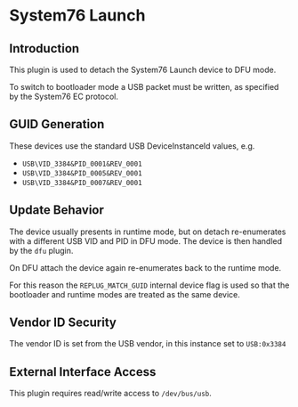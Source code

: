 # System76 Launch

## Introduction

This plugin is used to detach the System76 Launch device to DFU mode.

To switch to bootloader mode a USB packet must be written, as specified by the
System76 EC protocol.

## GUID Generation

These devices use the standard USB DeviceInstanceId values, e.g.

* `USB\VID_3384&PID_0001&REV_0001`
* `USB\VID_3384&PID_0005&REV_0001`
* `USB\VID_3384&PID_0007&REV_0001`

## Update Behavior

The device usually presents in runtime mode, but on detach re-enumerates with a
different USB VID and PID in DFU mode. The device is then handled by the `dfu`
plugin.

On DFU attach the device again re-enumerates back to the runtime mode.

For this reason the `REPLUG_MATCH_GUID` internal device flag is used so that
the bootloader and runtime modes are treated as the same device.

## Vendor ID Security

The vendor ID is set from the USB vendor, in this instance set to `USB:0x3384`

## External Interface Access

This plugin requires read/write access to `/dev/bus/usb`.
